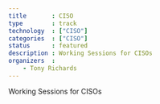 ```yaml
---
title       : CISO
type        : track
technology  : ["CISO"]
categories  : ["CISO"]
status      : featured
description : Working Sessions for CISOs
organizers  :
    - Tony Richards
---
```


Working Sessions for CISOs
